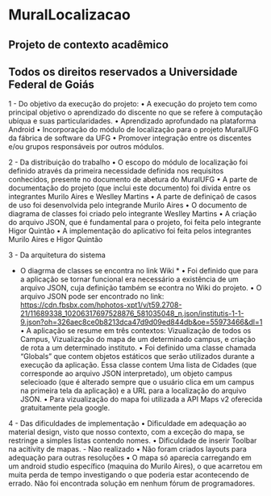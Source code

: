 # MuralLocalizacao
## Projeto de contexto acadêmico ##
## Todos os direitos reservados a Universidade Federal de Goiás ##

1 - Do objetivo da execução do projeto:
• A execução do projeto tem como principal objetivo o aprendizado do discente no que se refere à computação ubíqua e suas particularidades.
• Aprendizado aprofundado na plataforma Android
• Incorporação do módulo de localização para o projeto MuralUFG da fábrica de software da UFG
• Promover integração entre os discentes e/ou grupos responsáveis por outros módulos.

2 - Da distribuição do trabalho
• O escopo do módulo de localização foi definido através da primeira necessidade definida nos requisitos conhecidos, presente no documento de abetura do MuralUFG
• A parte de documentação do projeto (que inclui este documento) foi divida entre os integrantes Murilo Aires e Weslley Martins
• A parte de definiçaõ de casos de uso foi desenvolvida pelo integrande Murilo Aires
• O documento de diagrama de classes  foi criado pelo integrante Weslley Martins
• A criação do arquivo JSON, que é fundamental para o projeto, foi feita pelo integrante Higor Quintão
• A implementação do aplicativo foi feita pelos integrantes Murilo Aires e Higor Quintão

3 - Da arquitetura do sistema
* O diagrma de classes se encontra no link Wiki *
• Foi definido que para a aplicação se tornar funcional era necessário a existência de um arquivo JSON, cuja definição também se econtra no Wiki do projeto.
• O arquivo JSON pode ser encontrado no link: https://cdn.fbsbx.com/hphotos-xpt1/v/t59.2708-21/11689338_10206317697528876_581035048_n.json/institutis-1-1-9.json?oh=326aec8ce0b8213dca47d9d09ed844db&oe=55973466&dl=1
• A aplicação se resume em três contextos: Vizualização de todos os Campus, Vizualização do mapa de um determinado campus, e criação de rota a um determinado instituto.
• Foi definido uma classe chamada “Globals” que contem objetos estáticos que serão utilizados durante a execução da aplicação. Essa classe contem Uma lista de Cidades (que corresponde ao arquivo JSON interpretado), um objeto campus selecioado (que é alterado sempre que o usuário clica em um campus na primeira tela da aplicação) e a URL para a localização do arquivo JSON.
• Para vizualização do mapa foi utilizada a API Maps v2 oferecida gratuitamente pela google.

4 - Das dificuldades de implementação
• Dificuldade em adequação ao material design, visto que nosso contexto, com a exceção do mapa, se restringe a simples listas contendo nomes.
• Dificuldade de inserir Toolbar na acitivity de mapas. - Nao realizado
• Não foram criados layouts para adequação para outras resoluções
• O mapa só aparecia carregando em um android studio específico (maquina do Murilo Aires), o que acarretou em muita perda de tempo investigando o que poderia estar acontecendo de errado. Não foi encontrada solução em nenhum fórum de programadores.


